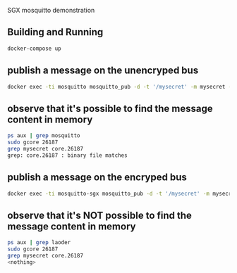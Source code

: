 SGX mosquitto demonstration


## Building and Running

```sh
docker-compose up
```

## publish a message on the unencryped bus

```sh
docker exec -ti mosquitto mosquitto_pub -d -t '/mysecret' -m mysecret -h localhost --cafile /etc/mosquitto/ca_certificates/ca.crt   --key /etc/mosquitto/certs/server.key   --cert /etc/mosquitto/certs/server.crt
```


## observe that it's possible to find the message content in memory

```sh
ps aux | grep mosquitto
sudo gcore 26187
grep mysecret core.26187
grep: core.26187 : binary file matches
```

## publish a message on the encryped bus

```sh
docker exec -ti mosquitto-sgx mosquitto_pub -d -t '/mysecret' -m mysecret -h localhost --cafile /etc/mosquitto/ca_certificates/ca.crt   --key /etc/mosquitto/certs/server.key   --cert /etc/mosquitto/certs/server.crt
```

## observe that it's NOT possible to find the message content in memory

```sh
ps aux | grep laoder
sudo gcore 26187
grep mysecret core.26187
<nothing>
```
